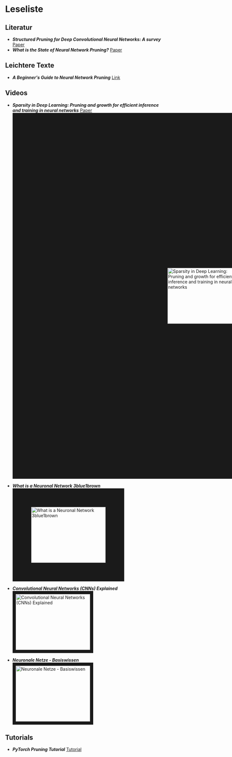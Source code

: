 # Leseliste

## Literatur
- **_Structured Pruning for Deep Convolutional Neural Networks: A survey_** [Paper](https://arxiv.org/abs/2303.00566)
- **_What is the State of Neural Network Pruning?_** [Paper](https://arxiv.org/abs/2003.03033)

## Leichtere Texte
- **_A Beginner's Guide to Neural Network Pruning_** [Link](https://analyticsindiamag.com/a-beginners-guide-to-neural-network-pruning/)
  
## Videos
- **_Sparsity in Deep Learning: Pruning and growth for efficient inference and training in neural networks_** [Paper](https://arxiv.org/abs/2102.00554)<br>
<a href="http://www.youtube.com/watch?feature=player_embedded&v=H7-p3OWPpEI
" target="_blank"><img src="http://img.youtube.com/vi/H7-p3OWPpEI/0.jpg" 
alt="Sparsity in Deep Learning: Pruning and growth for efficient inference and training in neural networks" width="240" height="180" border="500" /></a><br>

- **_What is a Neuronal Network 3blue1brown_**<br>
<a href="http://www.youtube.com/watch?feature=player_embedded&v=aircAruvnKk
" target="_blank"><img src="http://img.youtube.com/vi/aircAruvnKk/0.jpg" 
alt="What is a Neuronal Network 3blue1brown" width="240" height="180" border="60" /></a><br>

- **_Convolutional Neural Networks (CNNs) Explained_**<br>
<a href="http://www.youtube.com/watch?feature=player_embedded&v=YRhxdVk_sIs
" target="_blank"><img src="http://img.youtube.com/vi/YRhxdVk_sIs/0.jpg" 
alt="Convolutional Neural Networks (CNNs) Explained" width="240" height="180" border="10" /></a><br>

- **_Neuronale Netze - Basiswissen_**<br>
<a href="http://www.youtube.com/watch?feature=player_embedded&v=mH6Jy2COhFQ
" target="_blank"><img src="http://img.youtube.com/vi/mH6Jy2COhFQ/0.jpg" 
alt="Neuronale Netze - Basiswissen" width="240" height="180" border="10" /></a><br>
  
  
## Tutorials
- **_PyTorch Pruning Tutorial_** [Tutorial](https://pytorch.org/tutorials/intermediate/pruning_tutorial.html)

  


 
